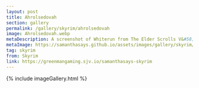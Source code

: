 ```yaml
---
layout: post
title: Ahrolsedovah
section: gallery
permalink: /gallery/skyrim/ahrolsedovah
image: Ahrolsedovah.webp
metaDescription: A screenshot of Whiterun from The Elder Scrolls V&#58; Skyrim, taken by Samantha Says.
metaImage: https://samanthasays.github.io/assets/images/gallery/skyrim/Ahrolsedovah.webp
tag: skyrim
from: Skyrim
link: https://greenmangaming.sjv.io/samanthasays-skyrim
---
```

{% include imageGallery.html %}